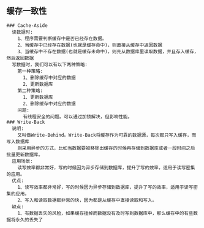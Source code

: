 ## 缓存一致性
    ### Cache-Aside
      读数据时:
        1、程序需要判断缓存中是否已经存在数据。
        2、当缓存中已经存在数据(也就是缓存命中)，则直接从缓存中返回数据
        3、当缓存中不存在数据(也就是缓存未命中)，则先从数据库里读取数据，并且存入缓存，然后返回数据
      写数据时，我们可以有以下两种策略:
        第一种策略:
          1、删除缓存中对应的数据
          2、更新数据库
        第二种策略:
          1、更新数据库
          2、删除缓存中对应的数据
        问题:
          有线程安全的问题。可以通过加锁解决，但影响性能。
    ### Write-Back
      说明:
        又叫做Write-Behind。Write-Back将缓存作为可靠的数据源，每次都只写入缓存，而写入数据库
        则采用异步的方式，比如当数据要被移除出缓存的时候再存储到数据库或者一段时间之后批量更新数据库。
      应用场景:
        读写效率都非常好，写的时候因为异步存储到数据库，提升了写的效率，适用于读写密集的应用。
      优点:
        1、读写效率都非常好，写的时候因为异步存储到数据库，提升了写的效率，适用于读写密集的应用。
        2、写入和读取数据都非常的快，因为都是从缓存中直接读取和写入。
      缺点:
        1、有数据丢失的风险，如果缓存挂掉而数据没有及时写到数据库中，那么缓存中的有些数据将永久的丢失了


      

